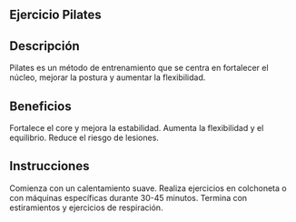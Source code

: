## Ejercicio Pilates

## Descripción
Pilates es un método de entrenamiento que se centra en fortalecer el núcleo, mejorar la postura y aumentar la flexibilidad.

## Beneficios
Fortalece el core y mejora la estabilidad.
Aumenta la flexibilidad y el equilibrio.
Reduce el riesgo de lesiones.

## Instrucciones
Comienza con un calentamiento suave.
Realiza ejercicios en colchoneta o con máquinas específicas durante 30-45 minutos.
Termina con estiramientos y ejercicios de respiración.